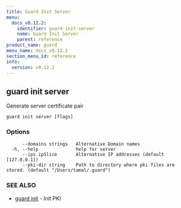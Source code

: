 ```yaml
---
title: Guard Init Server
menu:
  docs_v0.12.2:
    identifier: guard-init-server
    name: Guard Init Server
    parent: reference
product_name: guard
menu_name: docs_v0.12.2
section_menu_id: reference
info:
  version: v0.12.2
---
```


## guard init server

Generate server certificate pair

```
guard init server [flags]
```

### Options

```
      --domains strings   Alternative Domain names
  -h, --help              help for server
      --ips ipSlice       Alternative IP addresses (default [127.0.0.1])
      --pki-dir string    Path to directory where pki files are stored. (default "/Users/tamal/.guard")
```

### SEE ALSO

* [guard init](/docs/v0.12.2/reference/guard_init)	 - Init PKI

